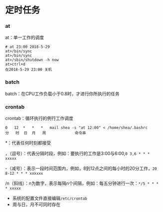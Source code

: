 # 定时任务

### at

at：单一工作的调度

```
# at 23:00 2018-5-29
at>/bin/sync
at>/bin/sync
at>/sbin/shutdown -h now
at>ctrl+d
在2018-5-29 23:00 关机
```

### batch

batch：在CPU工作负载小于0.8时，才进行你所执行的任务

### crontab

crontab：循环执行的例行工作调度

```
0	12	*	*	*	mail shea -s "at 12:00" < /home/shea/.bashrc
分   时  日  月   周				命令串
```

*：代表任何时刻都接受

，（逗号）：代表分隔时段，例如：要执行的工作是3:00与6:00,`0 3,6 * * * xxxxx`

-（减号）：表示一段时间范围内，例如，8到12点之间的每小时的20分工作，`20 8-12 * * * xxxxxx`

/n（斜线）：n为数字，表示每隔n个间隔，例如：每五分钟进行一次：`*/5 * * * * xxxxx`

- 系统的配置文件直接编辑`/etc/crontab`
- 周与日，月不可同时存在